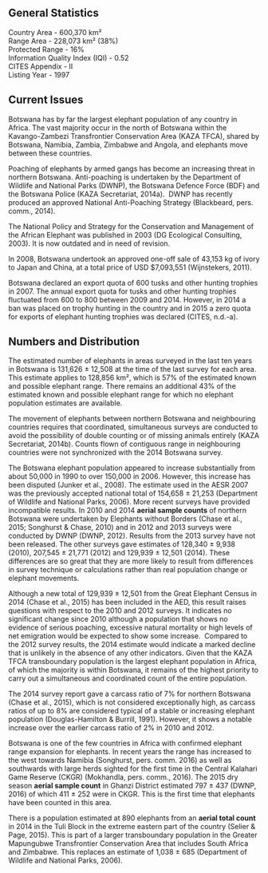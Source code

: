 ## General Statistics

Country Area - 600,370 km²<br />
Range Area - 228,073 km² (38%)<br />
Protected Range - 16%<br />
Information Quality Index (IQI) - 0.52<br />
CITES Appendix - II<br />
Listing Year -  1997

## Current Issues

Botswana has by far the largest elephant population of any country in Africa. The vast majority occur in the north of Botswana within the Kavango-Zambezi Transfrontier Conservation Area (KAZA TFCA), shared by Botswana, Namibia, Zambia, Zimbabwe and Angola, and elephants move between these countries. 

Poaching of elephants by armed gangs has become an increasing threat in northern Botswana. Anti-poaching is undertaken by the Department of Wildlife and National Parks (DWNP), the Botswana Defence Force (BDF) and the Botswana Police (KAZA Secretariat, 2014a).  DWNP has recently produced an approved National Anti-Poaching Strategy (Blackbeard, pers. comm., 2014).

The National Policy and Strategy for the Conservation and Management of the African Elephant was published in 2003 (DG Ecological Consulting, 2003). It is now outdated and in need of revision.

In 2008, Botswana undertook an approved one-off sale of 43,153 kg of ivory to Japan and China, at a total price of USD $7,093,551 (Wijnstekers, 2011).

Botswana declared an export quota of 600 tusks and other hunting trophies in 2007. The annual export quota for tusks and other hunting trophies fluctuated from 600 to 800 between 2009 and 2014. However, in 2014 a ban was placed on trophy hunting in the country and in 2015 a zero quota for exports of elephant hunting trophies was declared (CITES, n.d.-a).

## Numbers and Distribution

The estimated number of elephants in areas surveyed in the last ten years in Botswana is 131,626 ± 12,508 at the time of the last survey for each area. This estimate applies to 128,856 km², which is 57% of the estimated known and possible elephant range. There remains an additional 43% of the estimated known and possible elephant range for which no elephant population estimates are available. 

The movement of elephants between northern Botswana and neighbouring countries requires that coordinated, simultaneous surveys are conducted to avoid the possibility of double counting or of missing animals entirely (KAZA Secretariat, 2014b). Counts flown of contiguous range in neighbouring countries were not synchronized with the 2014 Botswana survey.

The Botswana elephant population appeared to increase substantially from about 50,000 in 1990 to over 150,000 in 2006. However, this increase has been disputed (Junker et al., 2008). The estimate used in the AESR 2007 was the previously accepted national total of 154,658 ± 21,253 (Department of Wildlife and National Parks, 2006). More recent surveys have provided incompatible results. In 2010 and 2014 **aerial sample counts** of northern Botswana were undertaken by Elephants without Borders (Chase et al., 2015; Songhurst & Chase, 2010) and in 2012 and 2013 surveys were conducted by DWNP (DWNP, 2012). Results from the 2013 survey have not been released. The other surveys gave estimates of 128,340 ± 9,938 (2010), 207,545 ± 21,771 (2012) and 129,939 ± 12,501 (2014). These differences are so great that they are more likely to result from differences in survey technique or calculations rather than real population change or elephant movements.

Although a new total of 129,939 ± 12,501 from the Great Elephant Census in 2014 (Chase et al., 2015) has been included in the AED, this result raises questions with respect to the 2010 and 2012 surveys. It indicates no significant change since 2010 although a population that shows no evidence of serious poaching, excessive natural mortality or high levels of net emigration would be expected to show some increase.  Compared to the 2012 survey results, the 2014 estimate would indicate a marked decline that is unlikely in the absence of any other indicators. Given that the KAZA TFCA transboundary population is the largest elephant population in Africa, of which the majority is within Botswana, it remains of the highest priority to carry out a simultaneous and coordinated count of the entire population. 

The 2014 survey report gave a carcass ratio of 7% for northern Botswana (Chase et al., 2015), which is not considered exceptionally high, as carcass ratios of up to 8% are considered typical of a stable or increasing elephant population (Douglas-Hamilton & Burrill, 1991). However, it shows a notable increase over the earlier carcass ratio of 2% in 2010 and 2012.  

Botswana is one of the few countries in Africa with confirmed elephant range expansion for elephants. In recent years the range has increased to the west towards Namibia (Songhurst, pers. comm. 2016) as well as southwards with large herds sighted for the first time in the Central Kalahari Game Reserve (CKGR) (Mokhandla, pers. comm., 2016). The 2015 dry season **aerial sample count** in Ghanzi District estimated 797 ± 437 (DWNP, 2016) of which 411 ± 252 were in CKGR. This is the first time that elephants have been counted in this area. 

There is a population estimated at 890 elephants from an **aerial total count** in 2014 in the Tuli Block in the extreme eastern part of the country (Selier & Page, 2015). This is part of a larger transboundary population in the Greater Mapungubwe Transfrontier Conservation Area that includes South Africa and Zimbabwe. This replaces an estimate of 1,038 ± 685 (Department of Wildlife and National Parks, 2006).
